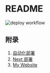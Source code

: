 # README

![deploy workflow](https://github.com/1156721874/1156721874.github.io/actions/workflows/action.yml/badge.svg)

## 附录

1. [自动化部署](https://github.com/marketplace/actions/github-pages-action)
2. [Next 部署](https://theme-next.js.org/docs/getting-started/deployment.html)
3. [My Website](https://ceaser.wang)